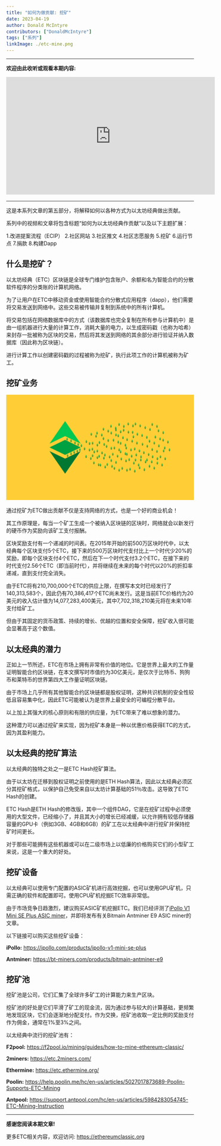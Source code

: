 ```yaml
---
title: "如何为做贡献: 挖矿"
date: 2023-04-19
author: Donald McIntyre
contributors: ["DonaldMcIntyre"]
tags: ["系列"]
linkImage: ./etc-mine.png
---
```


---
**欢迎由此收听或观看本期内容:**

<iframe width="560" height="315" src="https://www.youtube.com/embed/TbsxAUtlcjk" title="YouTube video player" frameborder="0" allow="accelerometer; autoplay; clipboard-write; encrypted-media; gyroscope; picture-in-picture; web-share" allowfullscreen></iframe>

---

这是本系列文章的第五部分，将解释如何以各种方式为以太坊经典做出贡献。

系列中的视频和文章将包含标题“如何为以太坊经典作贡献”以及以下主题扩展：

1.改进提案流程（ECIP）
2.社区网站
3.社区推文
4.社区志愿服务
5.挖矿
6.运行节点
7.捐款
8.构建Dapp

## 什么是挖矿？

以太坊经典（ETC）区块链是全球专门维护包含账户、余额和名为智能合约的分散软件程序的分类账的计算机网络。

为了让用户在ETC中移动资金或使用智能合约分散式应用程序（dapp），他们需要将交易发送到网络中。这些交易被传输并复制到系统中的所有计算机。

将交易包括在网络数据库中的方式（该数据库也完全复制在所有参与计算机中）是由一组机器进行大量的计算工作，消耗大量的电力，以生成密码戳（也称为哈希）来封存一批被称为区块的交易，然后将其发送到网络的其余部分进行验证并纳入数据库（因此称为区块链）。

进行计算工作以创建密码戳的过程被称为挖矿，执行此项工作的计算机被称为矿工。

## 挖矿业务

![挖矿ETC.](./etc-mine.png)

通过挖矿为ETC做出贡献不仅是支持网络的方式，也是一个好的商业机会！

其工作原理是，每当一个矿工生成一个被纳入区块链的区块时，网络就会以新发行的硬币作为奖励向该矿工支付报酬。

区块奖励支付有一个递减的时间表。在2015年开始的前500万区块时代中，以太经典每个区块支付5个ETC，接下来的500万区块时代支付比上一个时代少20%的奖励，即每个区块支付4个ETC，然后在下一个时代支付3.2个ETC，在接下来的时代支付2.56个ETC（即当前时代），并将继续在未来的每个时代以20%的折扣率递减，直到支付完全消失。

由于ETC将有210,700,000个ETC的供应上限，在撰写本文时已经发行了140,313,583个，因此仍有70,386,417个ETC尚未发行。这是当前ETC价格约为20美元的收入估计值为14,077,283,400美元，其中7,702,318,210美元将在未来10年支付给矿工。

但由于其固定的货币政策、持续的增长、优越的位置和安全保障，挖矿收入很可能会显著高于这个数值。

## 以太经典的潜力

正如上一节所述，ETC在市场上拥有非常有价值的地位。它是世界上最大的工作量证明智能合约区块链，在本文撰写时市值约为30亿美元，是仅次于比特币、狗狗币和莱特币的世界第四大工作量证明区块链。

由于市场上几乎所有其他智能合约区块链都是股权证明，这种共识机制的安全性较低且容易集中化，因此ETC可能被认为是世界上最安全的可编程分散平台。

以上加上其强大的核心原则和有限的供应量，为ETC带来了难以想象的潜力。

这种潜力可以通过挖矿来实现，因为挖矿本身是一种以优惠价格获得ETC的方式，因为其盈利能力。

## 以太经典的挖矿算法

以太经典的独特之处之一是ETC Hash挖矿算法。

由于以太坊在迁移到股权证明之前使用的是ETH Hash算法，因此以太经典必须区分其挖矿格式，以保护自己免受来自以太坊计算基础的51％攻击。这导致了ETC Hash的创建。

ETC Hash是ETH Hash的修改版，其中一个组件DAG，它是在挖矿过程中必须使用的大型文件，已经缩小了，并且其大小的增长已经减缓，以允许拥有较低存储器容量的GPU卡（例如3GB、4GB和6GB）的矿工在以太经典中进行挖矿并保持挖矿时间更长。

对于那些可能拥有这些机器或可以在二级市场上以低廉的价格购买它们的小型矿工来说，这是一个重大的好处。

## 挖矿设备

以太经典可以使用专门配置的ASIC矿机进行高效挖掘，也可以使用GPU矿机，只需正确的软件和配置即可。使用CPU矿机挖掘ETC效率非常低。

由于市场竞争日趋激烈，建议购买ASIC矿机挖掘ETC。我们已经评测了[iPollo V1 Mini SE Plus ASIC miner](https://ethereumclassic.org/blog/2023-03-14-mining-ethereum-classic-with-an-ipollo-asic-through-2miners-pool)，并即将发布有关Bitmain Antminer E9 ASIC miner的文章。

以下链接可以购买这些挖矿设备：

**iPollo:** https://ipollo.com/products/ipollo-v1-mini-se-plus

**Antminer:** https://bt-miners.com/products/bitmain-antminer-e9

## 挖矿池

挖矿池是公司，它们汇集了全球许多矿工的计算能力来生产区块。

挖矿池的好处是它们平滑了矿工的现金流，因为通过参与较大的计算基础，更频繁地发现区块，它们会逐渐地分配支付。作为交换，挖矿池收取一定比例的奖励支付作为佣金，通常在1%至3%之间。

以太经典中流行的挖矿池有：

**F2pool:** https://f2pool.io/mining/guides/how-to-mine-ethereum-classic/

**2miners:** https://etc.2miners.com/

**Ethermine:** https://etc.ethermine.org/

**Poolin:** https://help.poolin.me/hc/en-us/articles/5027017873689-Poolin-Supports-ETC-Mining

**Antpool:** https://support.antpool.com/hc/en-us/articles/5984283054745-ETC-Mining-Instruction

---

**感谢您阅读本期文章!**

更多ETC相关内容，欢迎访问: https://ethereumclassic.org
